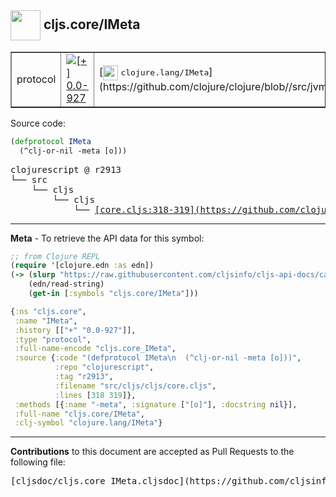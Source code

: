 ## <img width="48px" valign="middle" src="http://i.imgur.com/Hi20huC.png"> cljs.core/IMeta

 <table border="1">
<tr>

<td>protocol</td>
<td><a href="https://github.com/cljsinfo/cljs-api-docs/tree/0.0-927"><img valign="middle" alt="[+] 0.0-927" src="https://img.shields.io/badge/+-0.0--927-lightgrey.svg"></a> </td>
<td>
[<img height="24px" valign="middle" src="http://i.imgur.com/1GjPKvB.png"> <samp>clojure.lang/IMeta</samp>](https://github.com/clojure/clojure/blob//src/jvm/clojure/lang/IMeta.java)
</td>
</tr>
</table>






Source code:

```clj
(defprotocol IMeta
  (^clj-or-nil -meta [o]))
```

 <pre>
clojurescript @ r2913
└── src
    └── cljs
        └── cljs
            └── <ins>[core.cljs:318-319](https://github.com/clojure/clojurescript/blob/r2913/src/cljs/cljs/core.cljs#L318-L319)</ins>
</pre>


---

__Meta__ - To retrieve the API data for this symbol:

```clj
;; from Clojure REPL
(require '[clojure.edn :as edn])
(-> (slurp "https://raw.githubusercontent.com/cljsinfo/cljs-api-docs/catalog/cljs-api.edn")
    (edn/read-string)
    (get-in [:symbols "cljs.core/IMeta"]))
```

```clj
{:ns "cljs.core",
 :name "IMeta",
 :history [["+" "0.0-927"]],
 :type "protocol",
 :full-name-encode "cljs.core_IMeta",
 :source {:code "(defprotocol IMeta\n  (^clj-or-nil -meta [o]))",
          :repo "clojurescript",
          :tag "r2913",
          :filename "src/cljs/cljs/core.cljs",
          :lines [318 319]},
 :methods [{:name "-meta", :signature ["[o]"], :docstring nil}],
 :full-name "cljs.core/IMeta",
 :clj-symbol "clojure.lang/IMeta"}

```

---

__Contributions__ to this document are accepted as Pull Requests to the following file:

 <pre>
[cljsdoc/cljs.core_IMeta.cljsdoc](https://github.com/cljsinfo/cljs-api-docs/blob/master/cljsdoc/cljs.core_IMeta.cljsdoc)
</pre>

